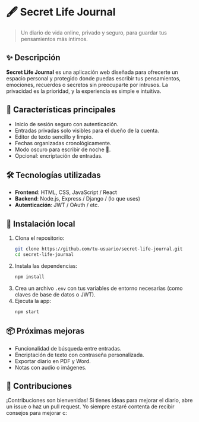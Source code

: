 # 🖋️ Secret Life Journal

> Un diario de vida online, privado y seguro, para guardar tus pensamientos más íntimos.

## ✨ Descripción

**Secret Life Journal** es una aplicación web diseñada para ofrecerte un espacio personal y protegido donde puedas escribir tus pensamientos, emociones, recuerdos o secretos sin preocuparte por intrusos. La privacidad es la prioridad, y la experiencia es simple e intuitiva.

## 🔐 Características principales

- Inicio de sesión seguro con autenticación.
- Entradas privadas solo visibles para el dueño de la cuenta.
- Editor de texto sencillo y limpio.
- Fechas organizadas cronológicamente.
- Modo oscuro para escribir de noche 🌙.
- Opcional: encriptación de entradas.

## 🛠️ Tecnologías utilizadas

- **Frontend**: HTML, CSS, JavaScript / React 
- **Backend**: Node.js, Express / Django / (lo que uses)
- **Autenticación**: JWT / OAuth / etc.

## 🚀 Instalación local

1. Clona el repositorio:
   ```bash
   git clone https://github.com/tu-usuario/secret-life-journal.git
   cd secret-life-journal
   ```
2. Instala las dependencias:
   ```bash
   npm install
   ```
3. Crea un archivo `.env` con tus variables de entorno necesarias (como claves de base de datos o JWT).
4. Ejecuta la app:
   ```bash
   npm start
   ```

## 📦 Próximas mejoras

- Funcionalidad de búsqueda entre entradas.
- Encriptación de texto con contraseña personalizada.
- Exportar diario en PDF y Word.
- Notas con audio o imágenes.

## 🤝 Contribuciones

¡Contribuciones son bienvenidas! Si tienes ideas para mejorar el diario, abre un issue o haz un pull request.
Yo siempre estaré contenta de recibir consejos para mejorar c:

